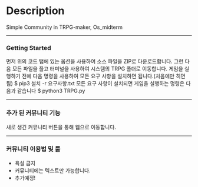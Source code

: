 # Description
Simple Community in TRPG-maker, Os_midterm
***
### Getting Started
먼저 위의 코드 탭에 있는 옵션을 사용하여 소스 파일을 ZIP로 다운로드합니다. 그런 다음 모든 파일을 풀고 터미널을 사용하여 시스템의 TRPG 폴더로 이동합니다. 게임을 실행하기 전에 다음 명령을 사용하여 모든 요구 사항을 설치하면 됩니다.(처음에만 히면 됨)
  $ pip3 설치 -r 요구사항.txt
모든 요구 사항이 설치되면 게임을 실행하는 명령은 다음과 같습니다
  $ python3 TRPG.py
***
### 추가 된 커뮤니티 기능
새로 생긴 커뮤니티 버튼을 통해 웹으로 이동합니다.
***
### 커뮤니티 이용법 및 룰 
+ 욕설 금지
+ 커뮤니티에는 텍스트만 가능합니다.
+ 추가예정!

